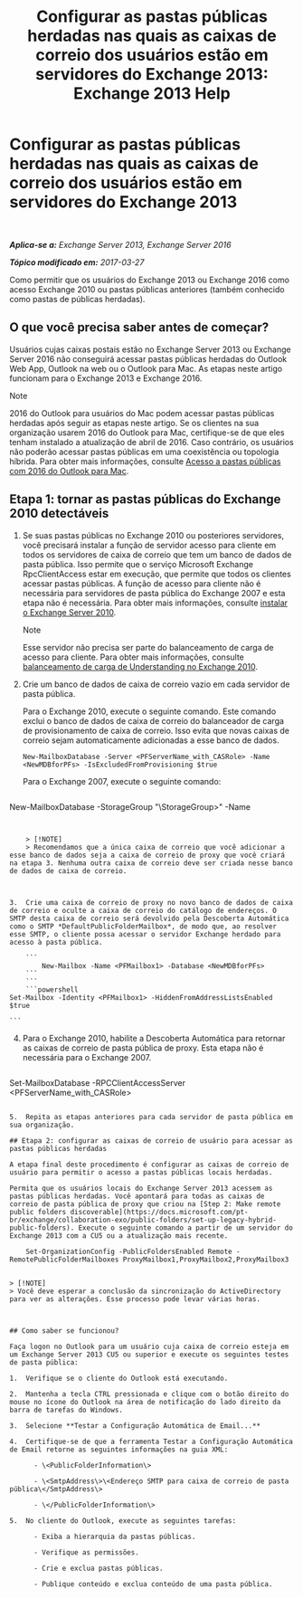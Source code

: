﻿---
title: 'Configurar as pastas públicas herdadas nas quais as caixas de correio dos usuários estão em servidores do Exchange 2013: Exchange 2013 Help'
TOCTitle: Configurar as pastas públicas herdadas nas quais as caixas de correio dos usuários estão em servidores do Exchange 2013
ms:assetid: 1d5ca19e-696e-4054-a634-15dd34d952b7
ms:mtpsurl: https://technet.microsoft.com/pt-br/library/Dn690134(v=EXCHG.150)
ms:contentKeyID: 62281152
ms.date: 05/22/2018
mtps_version: v=EXCHG.150
ms.translationtype: MT
---

# Configurar as pastas públicas herdadas nas quais as caixas de correio dos usuários estão em servidores do Exchange 2013

 

_**Aplica-se a:** Exchange Server 2013, Exchange Server 2016_

_**Tópico modificado em:** 2017-03-27_

Como permitir que os usuários do Exchange 2013 ou Exchange 2016 como acesso Exchange 2010 ou pastas públicas anteriores (também conhecido como pastas de públicas herdadas).

## O que você precisa saber antes de começar?

Usuários cujas caixas postais estão no Exchange Server 2013 ou Exchange Server 2016 não conseguirá acessar pastas públicas herdadas do Outlook Web App, Outlook na web ou o Outlook para Mac. As etapas neste artigo funcionam para o Exchange 2013 e Exchange 2016.


> [!NOTE]
> 2016 do Outlook para usuários do Mac podem acessar pastas públicas herdadas após seguir as etapas neste artigo. Se os clientes na sua organização usarem 2016 do Outlook para Mac, certifique-se de que eles tenham instalado a atualização de abril de 2016. Caso contrário, os usuários não poderão acessar pastas públicas em uma coexistência ou topologia híbrida. Para obter mais informações, consulte <A href="https://docs.microsoft.com/pt-br/exchange/collaboration-exo/public-folders/access-public-folders-with-outlook-2016-for-mac">Acesso a pastas públicas com 2016 do Outlook para Mac</A>.



## Etapa 1: tornar as pastas públicas do Exchange 2010 detectáveis

1.  Se suas pastas públicas no Exchange 2010 ou posteriores servidores, você precisará instalar a função de servidor acesso para cliente em todos os servidores de caixa de correio que tem um banco de dados de pasta pública. Isso permite que o serviço Microsoft Exchange RpcClientAccess estar em execução, que permite que todos os clientes acessar pastas públicas. A função de acesso para cliente não é necessária para servidores de pasta pública do Exchange 2007 e esta etapa não é necessária. Para obter mais informações, consulte [instalar o Exchange Server 2010](install-exchange-2013-using-the-setup-wizard-exchange-2013-help.md).
    

    > [!NOTE]
    > Esse servidor não precisa ser parte do balanceamento de carga de acesso para cliente. Para obter mais informações, consulte <A href="https://technet.microsoft.com/en-us/library/ff625247(v=exchg.141).aspx">balanceamento de carga de Understanding no Exchange 2010</A>.



2.  Crie um banco de dados de caixa de correio vazio em cada servidor de pasta pública.
    
    Para o Exchange 2010, execute o seguinte comando. Este comando exclui o banco de dados de caixa de correio do balanceador de carga de provisionamento de caixa de correio. Isso evita que novas caixas de correio sejam automaticamente adicionadas a esse banco de dados.
    
        New-MailboxDatabase -Server <PFServerName_with_CASRole> -Name <NewMDBforPFs> -IsExcludedFromProvisioning $true 
    
    Para o Exchange 2007, execute o seguinte comando:
    
    ```powershell
New-MailboxDatabase -StorageGroup "<PFServerName>\StorageGroup>" -Name <NewMDBforPFs>
```
    

    > [!NOTE]
    > Recomendamos que a única caixa de correio que você adicionar a esse banco de dados seja a caixa de correio de proxy que você criará na etapa 3. Nenhuma outra caixa de correio deve ser criada nesse banco de dados de caixa de correio.



3.  Crie uma caixa de correio de proxy no novo banco de dados de caixa de correio e oculte a caixa de correio do catálogo de endereços. O SMTP desta caixa de correio será devolvido pela Descoberta Automática como o SMTP *DefaultPublicFolderMailbox*, de modo que, ao resolver esse SMTP, o cliente possa acessar o servidor Exchange herdado para acesso à pasta pública.
    
    ```
        New-Mailbox -Name <PFMailbox1> -Database <NewMDBforPFs> 
    ```
    ```    
    ```powershell
Set-Mailbox -Identity <PFMailbox1> -HiddenFromAddressListsEnabled $true
```
    ```

4.  Para o Exchange 2010, habilite a Descoberta Automática para retornar as caixas de correio de pasta pública de proxy. Esta etapa não é necessária para o Exchange 2007.
    
    ```powershell
Set-MailboxDatabase <NewMDBforPFs> -RPCClientAccessServer <PFServerName_with_CASRole>
```

5.  Repita as etapas anteriores para cada servidor de pasta pública em sua organização.

## Etapa 2: configurar as caixas de correio de usuário para acessar as pastas públicas herdadas

A etapa final deste procedimento é configurar as caixas de correio de usuário para permitir o acesso a pastas públicas locais herdadas.

Permita que os usuários locais do Exchange Server 2013 acessem as pastas públicas herdadas. Você apontará para todas as caixas de correio de pasta pública de proxy que criou na [Step 2: Make remote public folders discoverable](https://docs.microsoft.com/pt-br/exchange/collaboration-exo/public-folders/set-up-legacy-hybrid-public-folders). Execute o seguinte comando a partir de um servidor do Exchange 2013 com a CU5 ou a atualização mais recente.

    Set-OrganizationConfig -PublicFoldersEnabled Remote -RemotePublicFolderMailboxes ProxyMailbox1,ProxyMailbox2,ProxyMailbox3


> [!NOTE]
> Você deve esperar a conclusão da sincronização do ActiveDirectory para ver as alterações. Esse processo pode levar várias horas.



## Como saber se funcionou?

Faça logon no Outlook para um usuário cuja caixa de correio esteja em um Exchange Server 2013 CU5 ou superior e execute os seguintes testes de pasta pública:

1.  Verifique se o cliente do Outlook está executando.

2.  Mantenha a tecla CTRL pressionada e clique com o botão direito do mouse no ícone do Outlook na área de notificação do lado direito da barra de tarefas do Windows.

3.  Selecione **Testar a Configuração Automática de Email...**

4.  Certifique-se de que a ferramenta Testar a Configuração Automática de Email retorne as seguintes informações na guia XML:
    
      - \<PublicFolderInformation\>
    
      - \<SmtpAddress\>\<Endereço SMTP para caixa de correio de pasta pública\</SmtpAddress\>
    
      - \</PublicFolderInformation\>

5.  No cliente do Outlook, execute as seguintes tarefas:
    
      - Exiba a hierarquia da pastas públicas.
    
      - Verifique as permissões.
    
      - Crie e exclua pastas públicas.
    
      - Publique conteúdo e exclua conteúdo de uma pasta pública.

